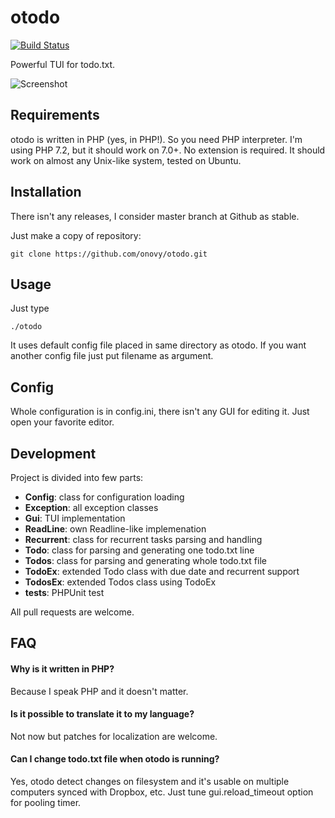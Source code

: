 # otodo #

[![Build Status](https://travis-ci.org/onovy/otodo.svg?branch=master)](https://travis-ci.org/onovy/otodo)

Powerful TUI for todo.txt.

![Screenshot](https://raw.githubusercontent.com/onovy/otodo/master/screenshot.png "Screenshot")

## Requirements ##
otodo is written in PHP (yes, in PHP!). So you need PHP interpreter. I'm using PHP 7.2, but it should work on 7.0+. No extension is required. It should work on almost any Unix-like system, tested on Ubuntu.

## Installation ##
There isn't any releases, I consider master branch at Github as stable.

Just make a copy of repository:
```
git clone https://github.com/onovy/otodo.git
```

## Usage ##
Just type
```
./otodo
```

It uses default config file placed in same directory as otodo. If you want another config file just put filename as argument.

## Config ##
Whole configuration is in config.ini, there isn't any GUI for editing it. Just open your favorite editor.

## Development ##
Project is divided into few parts:
* **Config**: class for configuration loading
* **Exception**: all exception classes
* **Gui**: TUI implementation
* **ReadLine**: own Readline-like implemenation
* **Recurrent**: class for recurrent tasks parsing and handling
* **Todo**: class for parsing and generating one todo.txt line
* **Todos**: class for parsing and generating whole todo.txt file
* **TodoEx**: extended Todo class with due date and recurrent support
* **TodosEx**: extended Todos class using TodoEx
* **tests**: PHPUnit test

All pull requests are welcome.

## FAQ ##
#### Why is it written in PHP? ####
Because I speak PHP and it doesn't matter.

#### Is it possible to translate it to my language? ####
Not now but patches for localization are welcome.

#### Can I change todo.txt file when otodo is running? ####
Yes, otodo detect changes on filesystem and it's usable on multiple computers synced with Dropbox, etc. Just tune gui.reload_timeout option for pooling timer.
